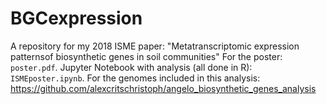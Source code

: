 # BGCexpression
A repository for my 2018 ISME paper: "Metatranscriptomic expression patternsof biosynthetic genes in soil communities"
For the poster: `poster.pdf`.
Jupyter Notebook with analysis (all done in R): `ISMEposter.ipynb`.
For the genomes included in this analysis:
https://github.com/alexcritschristoph/angelo_biosynthetic_genes_analysis
